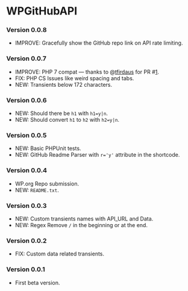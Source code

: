 # WPGitHubAPI

### Version 0.0.8
- IMPROVE: Gracefully show the GitHub repo link on API rate limiting.
### Version 0.0.7
- IMPROVE: PHP 7 compat — thanks to @[tfirdaus](https://github.com/tfirdaus) for PR #[1](https://github.com/ahmadawais/WPGitHubAPI/pull/1).
- FIX: PHP CS Issues like weird spacing and tabs.
- NEW: Transients below 172 characters.

### Version 0.0.6
- NEW: Should there be `h1` with `h1=y|n`.
- NEW: Should convert `h1` to `h2` with `h2=y|n`.

### Version 0.0.5
- NEW: Basic PHPUnit tests.
- NEW: GitHub Readme Parser with `r='y'` attribute in the shortcode.


### Version 0.0.4
- WP.org Repo submission.
- NEW: `README.txt`.

### Version 0.0.3
- NEW: Custom transients names with API_URL and Data.
- NEW: Regex Remove `/` in the beginning or at the end.

### Version 0.0.2
- FIX: Custom data related transients.

### Version 0.0.1
- First beta version.
